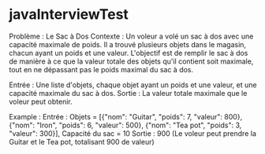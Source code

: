 # javaInterviewTest

Problème : Le Sac à Dos
Contexte : Un voleur a volé un sac à dos avec une capacité maximale de poids. Il a trouvé plusieurs objets dans le magasin, chacun ayant un poids et une valeur. L'objectif est de remplir le sac à dos de manière à ce que la valeur totale des objets qu'il contient soit maximale, tout en ne dépassant pas le poids maximal du sac à dos.

Entrée : Une liste d'objets, chaque objet ayant un poids et une valeur, et une capacité maximale du sac à dos.
Sortie : La valeur totale maximale que le voleur peut obtenir.

Example :
Entrée : Objets = [{"nom": "Guitar", "poids": 7, "valeur": 800}, {"nom": "Iron", "poids": 6, "valeur": 500}, {"nom": "Tea pot", "poids": 3, "valeur": 300}], Capacité du sac = 10
Sortie : 900 (Le voleur peut prendre la Guitar et le Tea pot, totalisant 900 de valeur)
